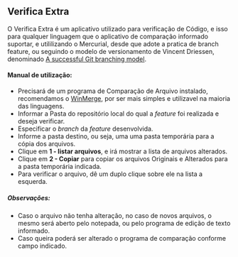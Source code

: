 ## Verifica Extra
O Verifica Extra é um aplicativo utilizado para verificação de Código, e isso para qualquer linguagem que o aplicativo de comparação informado suportar, e utililizando o Mercurial, desde que adote a pratica de branch feature, ou seguindo o modelo de versionamento de Vincent Driessen, denominado [A successful Git branching model](http://nvie.com/posts/a-successful-git-branching-model/).

#### Manual de utilização:

- Precisará de um programa de Comparação de Arquivo instalado, recomendamos o [WinMerge](http://winmerge.org/downloads/?lang=pt_br), por ser mais simples e utilizavel na maioria das linguagens.
- Informar a Pasta do repositório local do qual a *feature* foi realizada e deseja verificar.
- Especificar o *branch* da *feature* desenvolvida.
- Informe a pasta destino, ou seja, uma uma pasta temporária para a cópia dos arquivos.
- Clique em **1 - listar arquivos**, e irá mostrar a lista de arquivos alterados.
- Clique em **2 - Copiar** para copiar os arquivos Originais e Alterados para a pasta temporária indicada.
- Para verificar o arquivo, dê um duplo clique sobre ele na lista a esquerda.

##### Observações:
- Caso o arquivo não tenha alteração, no caso de novos arquivos, o mesmo será aberto pelo notepada, ou pelo programa de edição de texto informado.
- Caso queira poderá ser alterado o programa de comparação conforme campo indicado.

